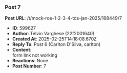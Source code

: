 ### Post 7
**Post URL**: /t/mock-roe-1-2-3-4-tds-jan-2025/168449/7
- **ID**: 599627
- **Author**: Telvin Varghese (22f2001640)
- **Created At**: 2025-02-25T14:18:08.670Z
- **Reply To**: Post 6 (Carlton D'Silva, carlton)
- **Content**:  
  form link not working
- **Reactions**: None
- **Post Number**: 7

